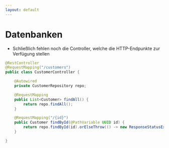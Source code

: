 ```yaml
---
layout: default
---
```


<Footer
    text="☕️ Java-Web-Technologien"
/>

# Datenbanken <SubHeading text="DB-Verbindung in Spring"/>

<div class="grid grid-cols-12 gap-3">
<div class="col-span-12">

- Schließlich fehlen noch die Controller, welche die HTTP-Endpunkte zur Verfügung stellen

</div>
<div class="col-span-12">

```java
@RestController
@RequestMapping("/customers")
public class CustomerController {

    @Autowired
    private CustomerRepository repo;

    @RequestMapping
    public List<Customer> findAll() {
        return repo.findAll();
    }

    @RequestMapping("/{id}")
    public Customer findById(@PathVariable UUID id) {
        return repo.findById(id).orElseThrow(() -> new ResponseStatusException(HttpStatus.NOT_FOUND));
    }

}
```

</div>
</div>

<PageNumber/>

